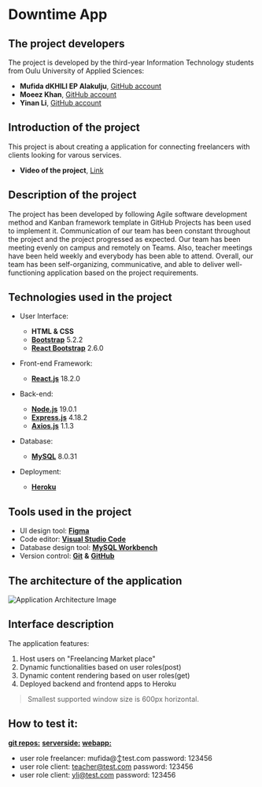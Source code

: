 # Downtime App

## The project developers

The project is developed by the third-year Information Technology students from Oulu University of Applied Sciences:

- **Mufida dKHILI EP Alakulju**, [GitHub account](https://github.com/mufidaA)
- **Moeez Khan**, [GitHub account](https://github.com/iammoeezkhann)
- **Yinan Li**, [GitHub account](https://github.com/YinanLi1987)

## Introduction of the project

This project is about creating a application for connecting freelancers with clients looking for varous services.

- **Video of the project**, [Link](https://www.youtube.com/watch?v=fWnQAp_N7Nw)

## Description of the project

The project has been developed by following Agile software development method and Kanban framework template in GitHub Projects has been used to implement it. Communication of our team has been constant throughout the project and the project progressed as expected. Our team has been meeting evenly on campus and remotely on Teams. Also, teacher meetings have been held weekly and everybody has been able to attend. Overall, our team has been self-organizing, communicative, and able to deliver well-functioning application based on the project requirements.

## Technologies used in the project

- User Interface:

  - **HTML & CSS**
  - [**Bootstrap**](https://github.com/twbs/bootstrap#readme) 5.2.2
  - [**React Bootstrap**](https://react-bootstrap.github.io/) 2.6.0

- Front-end Framework:

  - [**React.js**](https://reactjs.org/) 18.2.0

- Back-end:

  - [**Node.js**](https://nodejs.org/en/) 19.0.1
  - [**Express.js**](https://github.com/expressjs/express) 4.18.2
  - [**Axios.js**](https://github.com/axios/axios#readme) 1.1.3

- Database:

  - [**MySQL**](https://www.mysql.com/) 8.0.31

- Deployment:
  - [**Heroku**](https://)

## Tools used in the project

- UI design tool: [**Figma**](https://www.figma.com/)
- Code editor: [**Visual Studio Code**](https://code.visualstudio.com/)
- Database design tool: [**MySQL Workbench**](https://www.mysql.com/products/workbench/)
- Version control: [**Git**](https://git-scm.com/) **&** [**GitHub**](https://github.com/)

## The architecture of the application

![Application Architecture Image](./src/Images/ApplicationArchitecture.png)

## Interface description

The application features:

1. Host users on "Freelancing Market place"
2. Dynamic functionalities based on user roles(post)
3. Dynamic content rendering based on user roles(get)
4. Deployed backend and frontend apps to Heroku

> Smallest supported window size is 600px horizontal.

## How to test it:

[**git repos:**](https://github.com/orgs/NewUpwork/repositories)
[**serverside:**](https://downtime-endpoints-65f5397a1113.herokuapp.com)
[**webapp:**](https://agile-wave-58782-3b58a0ac74b1.herokuapp.com/login)

- user role freelancer: mufida@↕test.com password: 123456
- user role client: teacher@test.com password: 123456
- user role client: yli@test.com password: 123456
